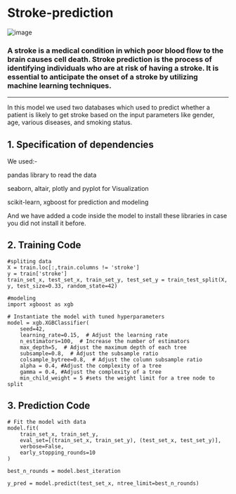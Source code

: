 # Stroke-prediction

![image](https://github.com/osama-alani/Stroke-prediction/assets/133378136/902e8de9-8132-496a-a603-1e8f6af1b112)

### A stroke is a medical condition in which poor blood flow to the brain causes cell death. Stroke prediction is the process of identifying individuals who are at risk of having a stroke. It is essential to anticipate the onset of a stroke by utilizing machine learning techniques.
---------------------
In this model we used two databases which  used to predict whether a patient is likely to get stroke based on the input parameters like gender, age, various diseases, and smoking status.


## 1. Specification of dependencies

We used:-

pandas library to read the data

seaborn, altair, plotly and pyplot for Visualization

scikit-learn, xgboost for prediction and modeling

And we have added a code inside the model to install these libraries in case you did not install it before.

## 2. Training Code
```
#spliting data
X = train.loc[:,train.columns != 'stroke']
y = train['stroke']
train_set_x, test_set_x, train_set_y, test_set_y = train_test_split(X, y, test_size=0.33, random_state=42)

#modeling
import xgboost as xgb

# Instantiate the model with tuned hyperparameters
model = xgb.XGBClassifier(
    seed=42,
    learning_rate=0.15,  # Adjust the learning rate 
    n_estimators=100,  # Increase the number of estimators
    max_depth=5,  # Adjust the maximum depth of each tree
    subsample=0.8,  # Adjust the subsample ratio
    colsample_bytree=0.8,  # Adjust the column subsample ratio
    alpha = 0.4, #Adjust the complexity of a tree
    gamma = 0.4, #Adjust the complexity of a tree
    min_child_weight = 5 #sets the weight limit for a tree node to split

```

## 3. Prediction Code
```
# Fit the model with data
model.fit(
    train_set_x, train_set_y,
    eval_set=[(train_set_x, train_set_y), (test_set_x, test_set_y)],
    verbose=False,
    early_stopping_rounds=10 
)

best_n_rounds = model.best_iteration

y_pred = model.predict(test_set_x, ntree_limit=best_n_rounds)
```
